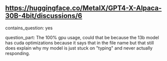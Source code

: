 ## https://huggingface.co/MetaIX/GPT4-X-Alpaca-30B-4bit/discussions/6

contains_question: yes

question_part: The 100% gpu usage, could that be because the 13b model has  cuda optimizations because it says that in the file name but that still does explain why my model is just stuck on "typing" and never actually responding.
